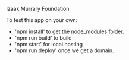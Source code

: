 Izaak Murrary Foundation

To test this app on your own:
- 'npm install' to get the node_modules folder.
- 'npm run build' to build
- 'npm start' for local hosting
- 'npm run deploy' once we get a domain.
